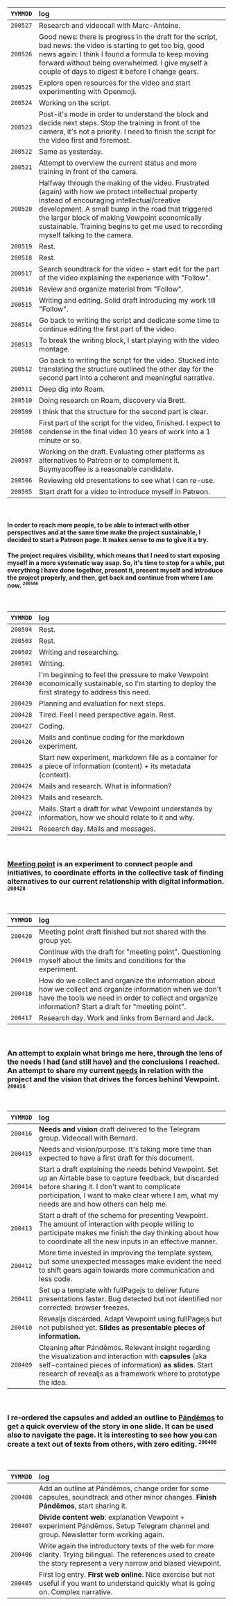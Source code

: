 | `YYMMDD` | log |
| -------- | :--- |
| `200527` | Research and videocall with Marc-Antoine. |
| `200526` | Good news: there is progress in the draft for the script, bad news: the video is starting to get too big, good news again: I think I found a formula to keep moving forward without being overwhelmed. I give myself a couple of days to digest it before I change gears. |
| `200525` | Explore open resources for the video and start experimenting with Openmoji. |
| `200524` | Working on the script. |
| `200523` | Post-it's mode in order to understand the block and decide next steps. Stop the training in front of the camera, it's not a priority. I need to finish the script for the video first and foremost. |
| `200522` | Same as yesterday. |
| `200521` | Attempt to overview the current status and more training in front of the camera. |
| `200520` | Halfway through the making of the video. Frustrated (again) with how we protect intellectual property instead of encouraging intellectual/creative development. A small bump in the road that triggered the larger block of making Vewpoint economically sustainable. Training begins to get me used to recording myself talking to the camera. |
| `200519` | Rest. |
| `200518` | Rest. |
| `200517` | Search soundtrack for the video + start edit for the part of the video explaining the experience with "Follow". |
| `200516` | Review and organize material from "Follow". |
| `200515` | Writing and editing. Solid draft introducing my work till "Follow". |
| `200514` | Go back to writing the script and dedicate some time to continue editing the first part of the video. |
| `200513` | To break the writing block, I start playing with the video montage. |
| `200512` | Go back to writing the script for the video. Stucked into translating the structure outlined the other day for the second part into a coherent and meaningful narrative. |
| `200511` | Deep dig into Roam. |
| `200510` | Doing research on Roam, discovery via Brett. |
| `200509` | I think that the structure for the second part is clear. |
| `200508` | First part of the script for the video, finished. I expect to condense in the final video 10 years of work into a 1 minute or so. |
| `200507` | Working on the draft. Evaluating other platforms as alternatives to Patreon or to complement it. Buymyacoffee is a reasonable candidate. |
| `200506` | Reviewing old presentations to see what I can re-use. |
| `200505` | Start draft for a video to introduce myself in Patreon. |

<br>

#### In order to reach more people, to be able to interact with other perspectives and at the same time make the project sustainable, I decided to start a Patreon page. It makes sense to me to give it a try. 
#### The project requires visibility, which means that I need to start exposing myself in a more systematic way asap. So, it's time to stop for a while, put everything I have done together, present it, present myself and introduce the project properly, and then, get back and continue from where I am now. <sup>`200506`</sup>

<br>

| `YYMMDD` | log |
| -------- | :--- |
| `200504` | Rest. |
| `200503` | Rest. |
| `200502` | Writing and researching. |
| `200501` | Writing. |
| `200430` | I'm beginning to feel the pressure to make Vewpoint economically sustainable, so I'm starting to deploy the first strategy to address this need. |
| `200429` | Planning and evaluation for next steps. |
| `200428` | Tired. Feel I need perspective again. Rest. |
| `200427` | Coding. |
| `200426` | Mails and continue coding for the markdown experiment. |
| `200425` | Start new experiment, markdown file as a container for a piece of information (content) + its metadata (context). |
| `200424` | Mails and research. What is information? |
| `200423` | Mails and research. |
| `200422` | Mails. Start a draft for what Vewpoint understands by information, how we should relate to it and why. |
| `200421` | Research day. Mails and messages. |

<br>

### [Meeting point](https://github.com/vewpoint/meeting-point) is an experiment to connect people and initiatives, to coordinate efforts in the collective task of finding alternatives to our current relationship with digital information. <sup>`200420`</sup>

<br>

| `YYMMDD` | log |
| -------- | :--- |
| `200420` | Meeting point draft finished but not shared with the group yet. |
| `200419` | Continue with the draft for "meeting point". Questioning myself about the limits and conditions for the experiment. |
| `200418` | How do we collect and organize the information about how we collect and organize information when we don't have the tools we need in order to collect and organize information? Start a draft for "meeting point". |
| `200417` | Research day. Work and links from Bernard and Jack. |

<br>

### An attempt to explain what brings me here, through the lens of the needs I had (and still have) and the conclusions I reached. An attempt to share my current [needs](https://github.com/vewpoint/index/blob/master/needs-and-vision.md) in relation with the project and the vision that drives the forces behind Vewpoint. <sup>`200416`</sup>

<br>

| `YYMMDD` | log |
| -------- | :--- |
| `200416` | **Needs and vision** draft delivered to the Telegram group. Videocall with Bernard. |
| `200415` | Needs and vision/purpose. It's taking more time than expected to have a first draft for this document. |
| `200414` | Start a draft explaining the needs behind Vewpoint. Set up an Airtable base to capture feedback, but discarded before sharing it. I don't want to complicate participation, I want to make clear where I am, what my needs are and how others can help me. |
| `200413` | Start a draft of the schema for presenting Vewpoint. The amount of interaction with people willing to participate makes me finish the day thinking about how to coordinate all the new inputs in an effective manner. |
| `200412` | More time invested in improving the template system, but some unexpected messages make evident the need to shift gears again towards more communication and less code. |
| `200411` | Set up a template with fullPagejs to deliver future presentations faster. Bug detected but not identified nor corrected: browser freezes. |
| `200410` | Revealjs discarded. Adapt Vewpoint using fullPagejs but not published yet. **Slides as presentable pieces of information.** |
| `200409` | Cleaning after Pándēmos. Relevant insight regarding the visualization and interaction with **capsules** (aka self-contained pieces of information) **as slides**. Start research of revealjs as a framework where to prototype the idea. |

<br>

### I re-ordered the capsules and added an outline to [Pándēmos](https://vewpoint.com/pandemos.html#outline) to get a quick overview of the story in one slide. It can be used also to navigate the page. It is interesting to see how you can create a text out of texts from others, with zero editing. <sup>`200408`</sup>

<br>

| `YYMMDD` | log |
| -------- | :--- |
| `200408` | Add an outline at Pándēmos, change order for some capsules, soundtrack and other minor changes. **Finish Pándēmos**, start sharing it. |
| `200407` | **Divide content web**: explanation Vewpoint + experiment Pándēmos. Setup Telegram channel and group. Newsletter form working again. |
| `200406` | Write again the introductory texts of the web for more clarity. Trying bilingual. The references used to create the story represent a very narrow and biased viewpoint. |
| `200405` | First log entry. **First web online**. Nice exercise but not useful if you want to understand quickly what is going on. Complex narrative. |